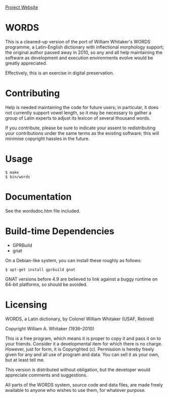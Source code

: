 [Project Website](http://mk270.github.io/whitakers-words/)

WORDS
=====

This is a cleaned-up version of the port of William Whitaker's WORDS
programme, a Latin-English dictionary with inflectional morphology
support; the original author passed away in 2010, so any and all help
maintaining the software as development and execution environments evolve
would be greatly appreciated.

Effectively, this is an exercise in digital preservation.

Contributing
============

Help is needed maintaining the code for future users; in particular, it
does not currently support vowel length, so it may be necessary to gather
a group of Latin experts to adjust its lexicon of several thousand words.

If you contribute, please be sure to indicate your assent to redistributing
your contributions under the same terms as the existing software; this
will minimise copyright hassles in the future.

Usage
=====

    $ make
    $ bin/words

Documentation
=============

See the wordsdoc.htm file included.

Build-time Dependencies
=======================

* GPRBuild
* gnat

On a Debian-like system, you can install these roughly as follows:

    $ apt-get install gprbuild gnat

GNAT versions before 4.9 are believed to link against a buggy runtime on
64-bit platforms, so should be avoided.

Licensing
=========

WORDS, a Latin dictionary, by Colonel William Whitaker (USAF, Retired)

Copyright William A. Whitaker (1936–2010)

This is a free program, which means it is proper to copy it and pass
it on to your friends. Consider it a developmental item for which
there is no charge. However, just for form, it is Copyrighted
(c). Permission is hereby freely given for any and all use of program
and data. You can sell it as your own, but at least tell me.

This version is distributed without obligation, but the developer
would appreciate comments and suggestions.

All parts of the WORDS system, source code and data files, are made freely
available to anyone who wishes to use them, for whatever purpose.
